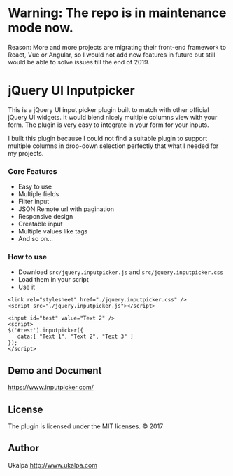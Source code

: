 # Warning: The repo is in maintenance mode now. 
Reason: More and more projects are migrating their front-end framework to React, Vue or Angular, so I would not add new features in future but still would be able to solve issues till the end of 2019.  

# jQuery UI Inputpicker

This is a jQuery UI input picker plugin built to match with other official jQuery UI widgets. It would blend nicely multiple columns view with your form. The plugin is very easy to integrate in your form for your inputs.

I built this plugin because I could not find a suitable plugin to support multiple columns in drop-down selection perfectly that what I needed for my projects.

### Core Features
* Easy to use
* Multiple fields
* Filter input
* JSON Remote url with pagination
* Responsive design
* Creatable input
* Multiple values like tags
* And so on...

### How to use
* Download `src/jquery.inputpicker.js` and `src/jquery.inputpicker.css`
* Load them in your script
* Use it
<pre><code class="html">&lt;link rel=&quot;stylesheet&quot; href=&quot;./jquery.inputpicker.css&quot; /&gt;
&lt;script src=&quot;./jquery.inputpicker.js&quot;&gt;&lt;/script&gt;

&lt;input id=&quot;test&quot; value=&quot;Text 2&quot; /&gt;
&lt;script&gt;
$('#test').inputpicker({
   data:[ &quot;Text 1&quot;, &quot;Text 2&quot;, &quot;Text 3&quot; ]
});
&lt;/script&gt;</code></pre>

## Demo and Document

https://www.inputpicker.com/


## License

The plugin is licensed under the MIT licenses.  &copy; 2017 
 
 ## Author
 
 Ukalpa http://www.ukalpa.com

